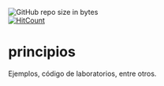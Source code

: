 ![GitHub repo size in bytes](https://img.shields.io/github/repo-size/luisques/principios.svg?style=for-the-badge)         
[![HitCount](http://hits.dwyl.com/luisques/principios.svg)](http://hits.dwyl.com/luisques/principios)

# principios
Ejemplos, código de laboratorios, entre otros. 


